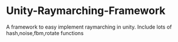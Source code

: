 # Unity-Raymarching-Framework
A framework to easy implement raymarching in unity. Include lots of hash,noise,fbm,rotate functions
